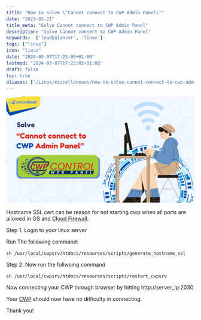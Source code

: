 ```yaml
---
title: "How to solve \"Cannot connect to CWP Admin Panel\""
date: "2023-03-21"
title_meta: "Solve Cannot connect to CWP Admin Panel"
description: "Solve Cannot connect to CWP Admin Panel"
keywords:  ['loadbalancer', 'linux']
tags: ["linux"]
icon: "linux"
date: "2024-03-07T17:25:05+01:00"
lastmod: "2024-03-07T17:25:05+01:00" 
draft: false
toc: true
aliases: ['/Linux/miscellaneous/how-to-solve-cannot-connect-to-cwp-admin-panel']
---
```


![](images/How-to-solve-Cannot-connect-to-CWP-Admin-Panel-1024x576.png)

Hostname SSL cert can be reason for not starting cwp when all ports are allowed in OS and [Cloud Firewall](https://utho.com/docs/tutorial/microhost-cloud-firewall/).

Step 1. Login to your linux server

Run The following command:

```
sh /usr/local/cwpsrv/htdocs/resources/scripts/generate_hostname_ssl
```

Step 2. Now run the follwoing command

```
sh /usr/local/cwpsrv/htdocs/resources/scripts/restart_cwpsrv
```

Now connecting your CWP through browser by hitting http://server\_ip:2030

Your [CWP](https://control-webpanel.com/) should now have no difficulty in connecting.

Thank you!
